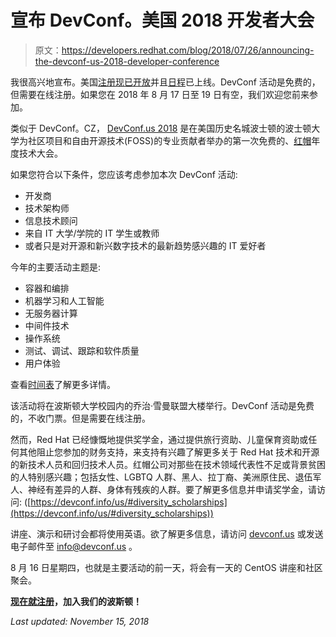 # 宣布 DevConf。美国 2018 开发者大会

> 原文：<https://developers.redhat.com/blog/2018/07/26/announcing-the-devconf-us-2018-developer-conference>

我很高兴地宣布。美国[注册现已开放](https://www.eventbrite.com/e/devconfus-2018-tickets-43966825960)并且[日程](https://devconfus2018.sched.com/)已上线。DevConf 活动是免费的，但需要在线注册。如果您在 2018 年 8 月 17 日至 19 日有空，我们欢迎您前来参加。

类似于 DevConf。CZ， [DevConf.us 2018](https://devconf.info/us/) 是在美国历史名城波士顿的波士顿大学为社区项目和自由开源技术(FOSS)的专业贡献者举办的第一次免费的、[红帽](https://redhat.com)年度技术大会。

如果您符合以下条件，您应该考虑参加本次 DevConf 活动:

*   开发商
*   技术架构师
*   信息技术顾问
*   来自 IT 大学/学院的 IT 学生或教师
*   或者只是对开源和新兴数字技术的最新趋势感兴趣的 IT 爱好者

今年的主要活动主题是:

*   容器和编排
*   机器学习和人工智能
*   无服务器计算
*   中间件技术
*   操作系统
*   测试、调试、跟踪和软件质量
*   用户体验

查看[时间表](https://devconfus2018.sched.com/)了解更多详情。

该活动将在波斯顿大学校园内的乔治·雪曼联盟大楼举行。DevConf 活动是免费的，不收门票。但是需要在线注册。

然而，Red Hat 已经慷慨地提供奖学金，通过提供旅行资助、儿童保育资助或任何其他阻止您参加的财务支持，来支持有兴趣了解更多关于 Red Hat 技术和开源的新技术人员和回归技术人员。红帽公司对那些在技术领域代表性不足或背景贫困的人特别感兴趣；包括女性、LGBTQ 人群、黑人、拉丁裔、美洲原住民、退伍军人、神经有差异的人群、身体有残疾的人群。要了解更多信息并申请奖学金，请访问:
([https://devconf.info/us/#diversity_scholarships](https://devconf.info/us/#diversity_scholarships))

讲座、演示和研讨会都将使用英语。欲了解更多信息，请访问 [devconf.us](http://devconf.us/) 或发送电子邮件至 [info@devconf.us](mailto:info@devconf.us) 。

8 月 16 日星期四，也就是主要活动的前一天，将会有一天的 CentOS 讲座和社区聚会。

**[现在就注册](https://devconf.info/us/)，加入我们的波斯顿！**

*Last updated: November 15, 2018*